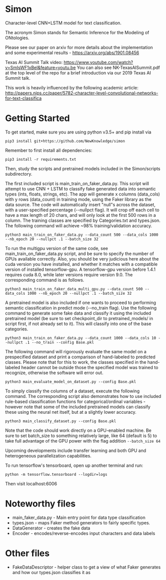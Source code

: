 # Simon
Character-level CNN+LSTM model for text classification.

The acronym Simon stands for Semantic Inference for the Modeling of ONtologies.

Please see our paper on arxiv for more details about the implementation and some experimental results - https://arxiv.org/abs/1901.08456

Texas AI Summit Talk video: https://www.youtube.com/watch?v=SmIsWF1xBeI&feature=youtu.be
You can also see NK-TexasAISummit.pdf at the top level of the repo for a brief introduction via our 2019 Texas AI Summit talk.

This work is heavily influenced by the following academic article: http://papers.nips.cc/paper/5782-character-level-convolutional-networks-for-text-classifica

# Getting Started

To get started, make sure you are using python v3.5+ and pip install via

`pip3 install git+https://github.com/NewKnowledge/simon`

Remember to first install all dependencies:

`pip3 install -r requirements.txt`

Then, study the scripts and pretrained models included in the Simon/scripts subdirectory.

The first included script is main_train_on_faker_data.py. This script will attempt to use CNN + LSTM to classify fake generated data into semantic types (ints, floats, strings, etc).  The app will generate x columns (data_cols) with y rows (data_count) in training mode, using the Faker library as the data source.  The code will automatically insert "null"s across the dataset, with a user-specified percentage (--nullpct flag). It will crop off each cell to have a max length of 20 chars, and will only look at the first 500 rows in a column. The training classes are specified by Categories.txt and types.json. The following command will achieve ~98% training/validation accuracy.

`python3 main_train_on_faker_data.py --data_count 500 --data_cols 1000 --nb_epoch 20 --nullpct .1 --batch_size 32`

To run the multigpu version of the same code, see main_train_on_faker_data.py script, and be sure to specify the number of GPUs available correctly. Also, you should be very judicious here about the cuda version you have installed, and whether it matches with a compatible version of installed tensorflow-gpu. A tensorflow-gpu version before 1.4.1 requires cuda 8.0, while later versions require version 9.0. The corresponding command is as follows.

`python3 main_train_on_faker_data_multi_gpu.py --data_count 500 --data_cols 1000 --nb_epoch 20 --nullpct .1 --batch_size 32`

A pretrained model is also included if one wants to proceed to performing semantic classification in predict mode (--no_train flag). Use the following command to generate some fake data and classify it using the included pretrained model (be sure to set checkpoint_dir to pretrained_models/ in script first, if not already set to it). This will classify into one of the base categories.

`python3 main_train_on_faker_data.py --data_count 1000 --data_cols 10 --nullpct .1 --no_train --config Base.pkl`

The following command will rigorously evaluate the same model on a prespecified dataset and print a comparison of hand-labeled to predicted classes. Please note that for this to work, the classes specified in the hand-labeled header cannot be outside those the specified model was trained to recognize, otherwise the software will error out.

`python3 main_evaluate_model_on_dataset.py --config Base.pkl`

To simply classify the columns of a dataset, execute the following command. The corresponding script also demonstrates how to use included rule-based classification functions for categorical/ordinal variables - however note that some of the included pretrained models can classify these using the neural net itself, but at a slightly lower accuracy.

`python3 main_classify_dataset.py --config Base.pkl`

Note that the code should work directly on a GPU-enabled machine. Be sure to set batch_size to something relatively large, like 64 (default is 5) to take full advantage of the GPU power with the flag addition `--batch_size 64`

Upcoming developments include transfer learning and both GPU and heterogeneous parallelization capabilities.

To run tensorflow's tensorboard, open up another terminal and run:

`python -m tensorflow.tensorboard --logdir=logs`

Then visit localhost:6006

# Noteworthy files
- main_faker_data.py - Main entry point for data type classification
- types.json - maps Faker method generators to fairly specific types.
- DataGenerator - creates the fake data
- Encoder - encodes/reverse-encodes input characters and data labels

# Other files
- FakeDataDescriptor - helper class to get a view of what Faker generates and how our types.json classifies it as

